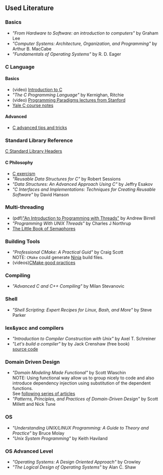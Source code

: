 ## Used Literature

### Basics
- _"From Hardware to Software: an introduction to computers"_ by Graham Lee <br/>
- _"Computer Systems: Architecture, Organization, and Programming"_ by Arthur B. MacCabe <br/>
- _"Fundamentals of Operating Systems"_ by R. D. Eager

### C Language

#### Basics
- (video) [Introduction to C](http://ix.cs.uoregon.edu/~norris/cis330books/ThinkingInC/Index.html) <br/>
- _"The C Programming Language"_ by Kernighan, Ritchie <br/>
- (video) [Programming Paradigms lectures from Stanford](https://www.youtube.com/watch?v=Ps8jOj7diA0&list=PL5BD86273FEF4DB0B)
- [Yale C course notes](http://cs.yale.edu/homes/aspnes/classes/223/notes.html#c)

#### Advanced
- [C advanced tips and tricks](https://blog.joren.ga/less-known-c)

### Standard Library Reference

[C Standard Library Headers](https://en.cppreference.com/w/c/header)

#### C Philosophy
- [C exercism](https://exercism.io/tracks/c)
- _"Reusable Data Structures for C"_ by Robert Sessions <br/>
- _"Data Structures: An Advanced Approach Using C"_ by Jeffry Esakov <br/>
- _"C Interfaces and Implementations: Techniques for Creating Reusable Software"_ by David Hanson

### Multi-threading
- (pdf)["An Introduction to Programming with Threads"](https://www.hpl.hp.com/techreports/Compaq-DEC/SRC-RR-35.pdf) by Andrew Birrell <br/>
- _"Programming With UNIX Threads"_ by Charles J Northrup <br/>
- [The Little Book of Semaphores](https://greenteapress.com/wp/semaphores/)

### Building Tools
- _"Professional CMake: A Practical Guid"_ by Craig Scott <br/>
  NOTE: `CMake` could generate [Ninja](https://ninja-build.org/) build files. <br/>
- (videos)[CMake good practices](https://www.youtube.com/playlist?list=PLJfcKimCUDGs7-BRhDsbyXa-4PeAUpbgF) <br/>

### Compiling
- _"Advanced C and C++ Compiling"_ by Milan Stevanovic

### Shell
- _"Shell Scripting: Expert Recipes for Linux, Bash, and More"_ by Steve Parker

### lex&yacc and compilers
- _"Introduction to Compiler Construction with Unix"_ by Axel T. Schreiner<br/>
- _"Let's build a compiler"_ by by Jack Crenshaw (free book)  <br/>
  [source code](https://github.com/lotabout/Let-s-build-a-compiler)

### Domain Driven Design
- _"Domain Modeling Made Functional"_ by Scott Wlaschin   <br/>
   NOTE: Using functional way allow us to group nicely to code and also  <br/>
         introduce dependency injection using substitution of the dependent functions.<br/>
         See [following series of articles](https://fsharpforfunandprofit.com/posts/dependencies)
- _"Patterns, Principles, and Practices of Domain-Driven Design"_ by Scott Millett and Nick Tune

### OS
- _"Understanding UNIX/LINUX Programming: A Guide to Theory and Practice"_ by Bruce Molay <br/>
- _"Unix System Programming"_ by Keith Haviland

### OS Advanced Level
- _"Operating Systems: A Design Oriented Approach"_ by Crowley <br/>
- _"The Logical Design of Operating Systems"_ by Alan C. Shaw
